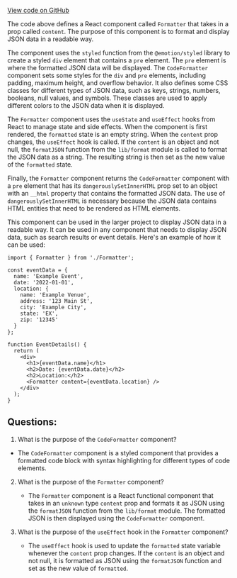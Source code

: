 [View code on GitHub](https://github.com/technologiestiftung/kulturdaten-frontend/blob/master/components/formatter/index.tsx)

The code above defines a React component called `Formatter` that takes in a prop called `content`. The purpose of this component is to format and display JSON data in a readable way. 

The component uses the `styled` function from the `@emotion/styled` library to create a styled `div` element that contains a `pre` element. The `pre` element is where the formatted JSON data will be displayed. The `CodeFormatter` component sets some styles for the `div` and `pre` elements, including padding, maximum height, and overflow behavior. It also defines some CSS classes for different types of JSON data, such as keys, strings, numbers, booleans, null values, and symbols. These classes are used to apply different colors to the JSON data when it is displayed.

The `Formatter` component uses the `useState` and `useEffect` hooks from React to manage state and side effects. When the component is first rendered, the `formatted` state is an empty string. When the `content` prop changes, the `useEffect` hook is called. If the `content` is an object and not null, the `formatJSON` function from the `lib/format` module is called to format the JSON data as a string. The resulting string is then set as the new value of the `formatted` state.

Finally, the `Formatter` component returns the `CodeFormatter` component with a `pre` element that has its `dangerouslySetInnerHTML` prop set to an object with an `__html` property that contains the formatted JSON data. The use of `dangerouslySetInnerHTML` is necessary because the JSON data contains HTML entities that need to be rendered as HTML elements.

This component can be used in the larger project to display JSON data in a readable way. It can be used in any component that needs to display JSON data, such as search results or event details. Here's an example of how it can be used:

```
import { Formatter } from './Formatter';

const eventData = {
  name: 'Example Event',
  date: '2022-01-01',
  location: {
    name: 'Example Venue',
    address: '123 Main St',
    city: 'Example City',
    state: 'EX',
    zip: '12345'
  }
};

function EventDetails() {
  return (
    <div>
      <h1>{eventData.name}</h1>
      <h2>Date: {eventData.date}</h2>
      <h2>Location:</h2>
      <Formatter content={eventData.location} />
    </div>
  );
}
```
## Questions: 
 1. What is the purpose of the `CodeFormatter` component?
   - The `CodeFormatter` component is a styled component that provides a formatted code block with syntax highlighting for different types of code elements.

2. What is the purpose of the `Formatter` component?
   - The `Formatter` component is a React functional component that takes in an `unknown` type `content` prop and formats it as JSON using the `formatJSON` function from the `lib/format` module. The formatted JSON is then displayed using the `CodeFormatter` component.

3. What is the purpose of the `useEffect` hook in the `Formatter` component?
   - The `useEffect` hook is used to update the `formatted` state variable whenever the `content` prop changes. If the `content` is an object and not null, it is formatted as JSON using the `formatJSON` function and set as the new value of `formatted`.